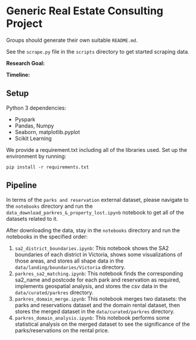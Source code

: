# Generic Real Estate Consulting Project
Groups should generate their own suitable `README.md`.

See the `scrape.py` file in the `scripts` directory to get started scraping data. 

**Research Goal:** 

**Timeline:** 

## Setup

Python 3 dependencies:

* Pyspark
* Pandas, Numpy
* Seaborn, matplotlib.pyplot
* Scikit Learning

We provide a requirement.txt including all of the libraries used. Set up the environment by running:
```
pip install -r requirements.txt
```

## Pipeline
In terms of the `parks and reservation` external dataset, please navigate to the `notebooks` directory and run the `data_download_parkres_&_property_lost.ipynb` notebook to get all of the datasets related to it.

After downloading the data, stay in the `notebooks` directory and run the notebooks in the specified order:
1. `sa2_district_boundaries.ipynb`: This notebook shows the SA2 boundaries of each district in Victoria, shows some visualizations of those areas, and stores all shape data in the `data/landing/boundaries/Victoria` directory.
2. `parkres_sa2_matching.ipynb`: This notebook finds the corresponding sa2_name and postcode for each park and reservation as required, implements geospatial analysis, and stores the csv data in the `data/curated/parkres` directory.
3. `parkres_domain_merge.ipynb`: This notebook merges two datasets: the parks and reservations dataset and the domain rental dataset, then stores the merged dataset in the `data/curated/parkres` directory.
4. `parkres_domain_analysis.ipynb`: This notebook performs some statistical analysis on the merged dataset to see the significance of the parks/reservations on the rental price.